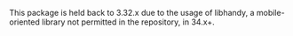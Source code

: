 This package is held back to 3.32.x due to the usage of libhandy, a mobile-oriented library not permitted in the repository, in 34.x+.